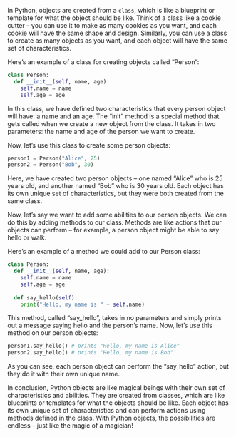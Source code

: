 In Python, objects are created from a `class`, which is like a blueprint or template for what the object should be like. Think of a class like a cookie cutter – you can use it to make as many cookies as you want, and each cookie will have the same shape and design. Similarly, you can use a class to create as many objects as you want, and each object will have the same set of characteristics.

Here’s an example of a class for creating objects called “Person”:


```python
class Person:
  def __init__(self, name, age):
    self.name = name
    self.age = age
```

In this class, we have defined two characteristics that every person object will have: a name and an age. The “init” method is a special method that gets called when we create a new object from the class. It takes in two parameters: the name and age of the person we want to create.

Now, let’s use this class to create some person objects:

```python
person1 = Person("Alice", 25)
person2 = Person("Bob", 30)
```
Here, we have created two person objects – one named “Alice” who is 25 years old, and another named “Bob” who is 30 years old. Each object has its own unique set of characteristics, but they were both created from the same class.

Now, let’s say we want to add some abilities to our person objects. We can do this by adding methods to our class. Methods are like actions that our objects can perform – for example, a person object might be able to say hello or walk.

Here’s an example of a method we could add to our Person class:

```python
class Person:
  def __init__(self, name, age):
    self.name = name
    self.age = age
    
  def say_hello(self):
    print("Hello, my name is " + self.name)
```

This method, called “say_hello”, takes in no parameters and simply prints out a message saying hello and the person’s name. Now, let’s use this method on our person objects:

```python
person1.say_hello() # prints "Hello, my name is Alice"
person2.say_hello() # prints "Hello, my name is Bob"
```

As you can see, each person object can perform the “say_hello” action, but they do it with their own unique name.

In conclusion, Python objects are like magical beings with their own set of characteristics and abilities. They are created from classes, which are like blueprints or templates for what the objects should be like. Each object has its own unique set of characteristics and can perform actions using methods defined in the class. With Python objects, the possibilities are endless – just like the magic of a magician!